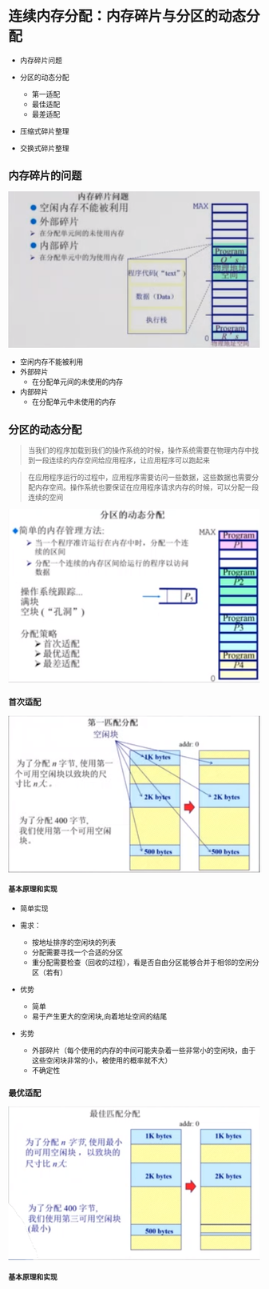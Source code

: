# 连续内存分配：内存碎片与分区的动态分配

* 内存碎片问题
* 分区的动态分配

  * 第一适配
  * 最佳适配
  * 最差适配
*   压缩式碎片整理
*   交换式碎片整理

## 内存碎片的问题

![](./img/3_3_opSystem1.png)

* 空闲内存不能被利用
* 外部碎片
  * 在分配单元间的未使用的内存
* 内部碎片
  * 在分配单元中未使用的内存

## 分区的动态分配

> 当我们的程序加载到我们的操作系统的时候，操作系统需要在物理内存中找到一段连续的内存空间给应用程序，让应用程序可以跑起来

> 在应用程序运行的过程中，应用程序需要访问一些数据，这些数据也需要分配内存空间。操作系统也要保证在应用程序请求内存的时候，可以分配一段连续的空间

![](./img/3_3_opSystem2.png)

### 首次适配

 ![](./img/3_3_opSystem3.png)

####  基本原理和实现

* 简单实现
* 需求：
  * 按地址排序的空闲块的列表
  * 分配需要寻找一个合适的分区
  * 重分配需要检查（回收的过程），看是否自由分区能够合并于相邻的空闲分区（若有）

* 优势
  * 简单
  * 易于产生更大的空闲块,向着地址空间的结尾
* 劣势
  * 外部碎片（每个使用的内存的中间可能夹杂着一些非常小的空闲块，由于这些空闲块非常的小，被使用的概率就不大）
  * 不确定性

### 最优适配

![](./img/3_3_opSystem4.png)

#### 基本原理和实现

